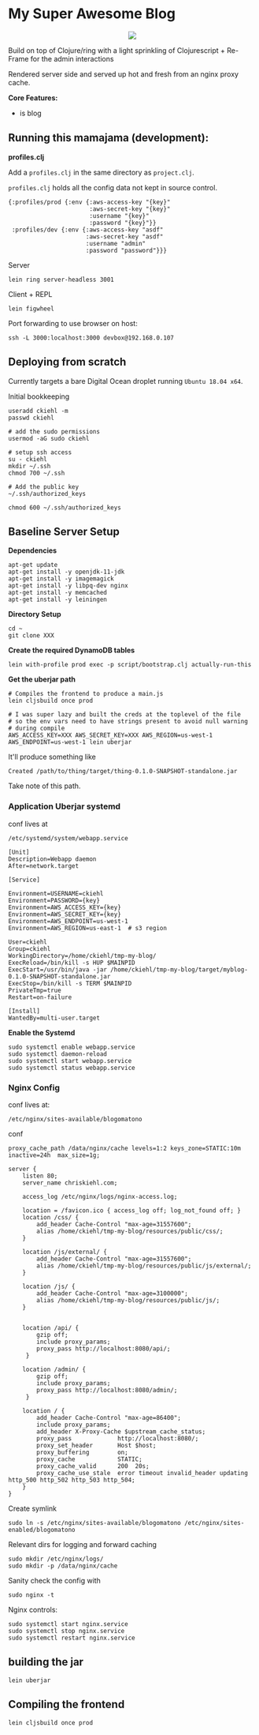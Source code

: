# My Super Awesome Blog

<p align='center'>
 <img src='https://cloud.githubusercontent.com/assets/1408720/7717628/8907ae1e-fe72-11e4-8c40-d21102dc6cdc.jpg'>
</p>

Build on top of Clojure/ring with a light sprinkling of Clojurescript + Re-Frame for the admin interactions 
 
Rendered server side and served up hot and fresh from an nginx proxy cache.  


**Core Features:** 
 
 * is blog 

 
  

## Running this mamajama (development):

**profiles.clj**

Add a `profiles.clj` in the same directory as `project.clj`.

`profiles.clj` holds all the config data not kept in source control. 

```
{:profiles/prod {:env {:aws-access-key "{key}"
                       :aws-secret-key "{key}"
                       :username "{key}"
                       :password "{key}"}}
 :profiles/dev {:env {:aws-access-key "asdf"
                      :aws-secret-key "asdf"
                      :username "admin"
                      :password "password"}}}
```


Server 

```lein ring server-headless 3001```


Client + REPL 

```lein figwheel```

Port forwarding to use browser on host:
 
```
ssh -L 3000:localhost:3000 devbox@192.168.0.107
```



## Deploying from scratch 
 
Currently targets a bare Digital Ocean droplet running `Ubuntu 18.04 x64`.  

 


Initial bookkeeping

```
useradd ckiehl -m 
passwd ckiehl 

# add the sudo permissions 
usermod -aG sudo ckiehl

# setup ssh access 
su - ckiehl 
mkdir ~/.ssh 
chmod 700 ~/.ssh

# Add the public key
~/.ssh/authorized_keys

chmod 600 ~/.ssh/authorized_keys
```

## Baseline Server Setup


**Dependencies**
 
```
apt-get update
apt-get install -y openjdk-11-jdk
apt-get install -y imagemagick
apt-get install -y libpq-dev nginx
apt-get install -y memcached
apt-get install -y leiningen
```
 
**Directory Setup**

```
cd ~
git clone XXX
```

**Create the required DynamoDB tables**

```
lein with-profile prod exec -p script/bootstrap.clj actually-run-this
```



**Get the uberjar path**

```
# Compiles the frontend to produce a main.js
lein cljsbuild once prod

# I was super lazy and built the creds at the toplevel of the file 
# so the env vars need to have strings present to avoid null warning 
# during compile  
AWS_ACCESS_KEY=XXX AWS_SECRET_KEY=XXX AWS_REGION=us-west-1 AWS_ENDPOINT=us-west-1 lein uberjar
```

It'll produce something like 

```
Created /path/to/thing/target/thing-0.1.0-SNAPSHOT-standalone.jar
```

Take note of this path. 
 

### Application Uberjar systemd
 
conf lives at

```
/etc/systemd/system/webapp.service
```


```
[Unit]
Description=Webapp daemon
After=network.target

[Service]

Environment=USERNAME=ckiehl
Environment=PASSWORD={key}
Environment=AWS_ACCESS_KEY={key}
Environment=AWS_SECRET_KEY={key}
Environment=AWS_ENDPOINT=us-west-1
Environment=AWS_REGION=us-east-1  # s3 region

User=ckiehl
Group=ckiehl
WorkingDirectory=/home/ckiehl/tmp-my-blog/
ExecReload=/bin/kill -s HUP $MAINPID
ExecStart=/usr/bin/java -jar /home/ckiehl/tmp-my-blog/target/myblog-0.1.0-SNAPSHOT-standalone.jar
ExecStop=/bin/kill -s TERM $MAINPID
PrivateTmp=true
Restart=on-failure

[Install]
WantedBy=multi-user.target

```

**Enable the Systemd**

```
sudo systemctl enable webapp.service
sudo systemctl daemon-reload 
sudo systemctl start webapp.service
sudo systemctl status webapp.service
```

### Nginx Config


conf lives at:

```/etc/nginx/sites-available/blogomatono```

conf 

```
proxy_cache_path /data/nginx/cache levels=1:2 keys_zone=STATIC:10m  inactive=24h  max_size=1g;

server {
    listen 80;
    server_name chriskiehl.com;

    access_log /etc/nginx/logs/nginx-access.log;

    location = /favicon.ico { access_log off; log_not_found off; }
    location /css/ {
        add_header Cache-Control "max-age=31557600";
        alias /home/ckiehl/tmp-my-blog/resources/public/css/;
    }

    location /js/external/ {
        add_header Cache-Control "max-age=31557600";
        alias /home/ckiehl/tmp-my-blog/resources/public/js/external/;
    }

    location /js/ {
        add_header Cache-Control "max-age=3100000";
        alias /home/ckiehl/tmp-my-blog/resources/public/js/;
    }


    location /api/ {
        gzip off;
        include proxy_params;
        proxy_pass http://localhost:8080/api/;
     }

    location /admin/ {
        gzip off;
        include proxy_params;
        proxy_pass http://localhost:8080/admin/;
     }

    location / {
        add_header Cache-Control "max-age=86400";
        include proxy_params;
        add_header X-Proxy-Cache $upstream_cache_status;
        proxy_pass             http://localhost:8080/;
        proxy_set_header       Host $host;
        proxy_buffering        on;
        proxy_cache            STATIC;
        proxy_cache_valid      200  20s;
        proxy_cache_use_stale  error timeout invalid_header updating http_500 http_502 http_503 http_504;
    }
}
```


Create symlink

```
sudo ln -s /etc/nginx/sites-available/blogomatono /etc/nginx/sites-enabled/blogomatono
```


Relevant dirs for logging and forward caching 

```
sudo mkdir /etc/nginx/logs/
sudo mkdir -p /data/nginx/cache
```


Sanity check the config with 

```
sudo nginx -t
```

Nginx controls:

```
sudo systemctl start nginx.service
sudo systemctl stop nginx.service
sudo systemctl restart nginx.service
```





## building the jar 

```
lein uberjar
```

## Compiling the frontend 

```
lein cljsbuild once prod
```


